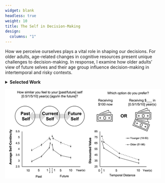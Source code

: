 ```yaml
---
widget: blank
headless: true
weight: 10
title: The Self in Decision-Making
design:
  columns: "1"
---
```


<div class="row">
  <div class="col-md-6">
    <p>
      How we perceive ourselves plays a vital role in shaping our decisions. For older adults, age-related changes in cognitive resources present unique challenges to decision-making. In response, I examine how older adults’ view of future selves and their age group influence decision-making in intertemporal and risky contexts.
      <br>
      <details>
      <summary><b>Selected Work</b></summary>
        <br>
        <b>Lu, Y.</b>, Rutt, J., Thomas, M., & Löckenhoff, C. E. (2025). Modeling temporal self-continuity and its association with temporal discounting. <i>Personality and Individual Differences</i>. [<a href="https://doi.org/10.1016/j.paid.2025.113354">Link</a>]
        <br>
        <b>Lu, Y.*</b>, Liao, S.*, Ma, G., Guo, Z., Zhou, Y., Sun, Y. Y., Li, T., & Zhang, X. (under review). The impact of age-related stereotypes on risky decision-making in the Balloon Analogue Risk Task: Shifts in prior beliefs rather than loss aversion.
      </details>
    </p>
  </div>
    <div class="col-md-6">
    <img src="SCTD.jpg" style="max-width:100%;">
  </div>
</div>

